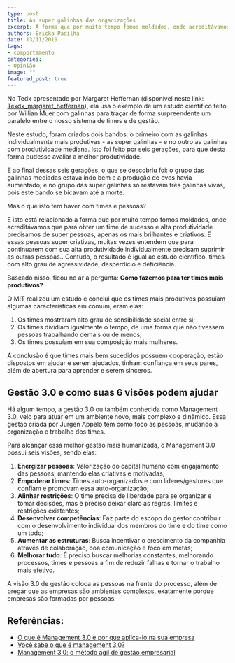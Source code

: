 ```yaml
---
type: post
title: As super galinhas das organizações
excerpt: A forma que por muito tempo fomos moldados, onde acreditávamos que para obter um time de sucesso e alta produtividade precisamos de super pessoas, apenas os mais brilhantes e criativos
authors: Éricka Padilha
date: 13/11/2019
tags: 
- comportamento
categories:
- Opinião
image: ""
featured_post: true
---
```



No Tedx apresentado por Margaret Heffernan (disponível neste link:
[Texdx_margaret_heffernan](https://www.ted.com/talks/margaret_heffernan_why_it_s_time_to_forget_the_pecking_order_at_work?language=pt-br#t-18120)),
ela usa o exemplo de um estudo científico feito por Willian Muer com
galinhas para traçar de forma surpreendente um paralelo entre o nosso
sistema de times e de gestão.

Neste estudo, foram criados dois bandos: o primeiro com as galinhas
individualmente mais produtivas - as super galinhas - e no outro as
galinhas com produtividade mediana. Isto foi feito por seis gerações,
para que desta forma pudesse avaliar a melhor produtividade.

E ao final dessas seis gerações, o que se descobriu foi: o grupo das
galinhas mediadas estava indo bem e a produção de ovos havia aumentado;
e no grupo das super galinhas só restavam três galinhas vivas, pois este
bando se bicavam até a morte.

Mas o que isto tem haver com times e pessoas?

E isto está relacionado a forma que por muito tempo fomos moldados, onde
acreditávamos que para obter um time de sucesso e alta produtividade
precisamos de super pessoas, apenas os mais brilhantes e criativos. E
essas pessoas super criativas, muitas vezes entendem que para
continuarem com sua alta produtividade individualmente precisam suprimir
as outras pessoas.. Contudo, o resultado é igual ao estudo científico,
times com alto grau de agressividade, desperdício e deficiência.

Baseado nisso, ficou no ar a pergunta: **Como fazemos para ter times
mais produtivos?**

O MIT realizou um estudo e conclui que os times mais produtivos possuíam
algumas características em comum, eram elas:

1.  Os times mostraram alto grau de sensibilidade social entre si;
2.  Os times dividiam igualmente o tempo, de uma forma que não tivessem
    pessoas trabalhando demais ou de menos;
3.  Os times possuíam em sua composição mais mulheres.


A conclusão é que times mais bem sucedidos possuem cooperação, estão
dispostos em ajudar e serem ajudados, tinham confiança em seus pares,
além de abertura para aprender e serem sinceros.

Gestão 3.0 e como suas 6 visões podem ajudar
--------------------------------------------

Há algum tempo, a gestão 3.0 ou também conhecida como Management 3.0,
veio para atuar em um ambiente novo, mais complexo e dinâmico. Essa
gestão criada por Jurgen Appelo tem como foco as pessoas, mudando a
organização e trabalho dos times.

Para alcançar essa melhor gestão mais humanizada, o Management 3.0
possui seis visões, sendo elas:

1.  **Energizar pessoas**: Valorização do capital humano com engajamento
    das pessoas, mantendo elas criativas e motivadas;
2.  **Empoderar times**: Times auto-organizados e com líderes/gestores
    que confiam e promovam essa auto-organização;
3.  **Alinhar restrições**: O time precisa de liberdade para se
    organizar e tomar decisões, mas é preciso deixar claro as regras,
    limites e restrições existentes;
4.  **Desenvolver competências**: Faz parte do escopo do gestor
    contribuir com o desenvolvimento individual dos membros do time e do
    time como um todo;
5.  **Aumentar as estruturas**: Busca incentivar o crescimento da
    companhia através de colaboração, boa comunicação e foco em metas;
6.  **Melhorar tudo**: É preciso buscar melhorias constantes, melhorando
    processos, times e pessoas a fim de reduzir falhas e tornar o
    trabalho mais efetivo.

A visão 3.0 de gestão coloca as pessoas na frente do processo, além de
pregar que as empresas são ambientes complexos, exatamente porque
empresas são formadas por pessoas.

## Referências:

-   [O que é Management 3.0 e por que aplica-lo na sua empresa](https://www.alura.com.br/artigos/o-que-e-management-3-0-e-por-que-aplica-lo-na-sua-empresa)
-   [Você sabe o que é management 3.0?](https://administradores.com.br/noticias/voce-sabe-o-que-e-management-3-0)
-   [Management 3.0: o método agil de gestão empresarial](https://www.culturaagil.com.br/management-3-0-o-metodo-agil-de-gestao-empresarial/)
